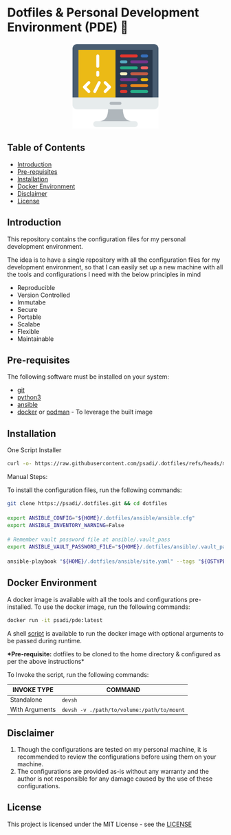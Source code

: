 # Dotfiles & Personal Development Environment (PDE) 🚀

<p align="center">
  <img src="https://raw.githubusercontent.com/psadi/dotfiles/main/assets/image.png" alt="alt text" width="200" height="200">
</p>

## Table of Contents

- [Introduction](#introduction)
- [Pre-requisites](#pre-requisites)
- [Installation](#installation)
- [Docker Environment](#docker-environment)
- [Disclaimer](#disclaimer)
- [License](#license)

## Introduction

This repository contains the configuration files for my personal development environment.

The idea is to have a single repository with all the configuration files for my development environment, so that I can easily set up a new machine with all the tools and configurations I need with the below principles in mind

- Reproducible
- Version Controlled
- Immutabe
- Secure
- Portable
- Scalabe
- Flexible
- Maintainable

## Pre-requisites

The following software must be installed on your system:

- [git](https://git-scm.com/)
- [python3](https://www.python.org/)
- [ansible](https://www.ansible.com/)
- [docker](https://www.docker.com/) or [podman](https://podman.io/) - To leverage the built image

## Installation

One Script Installer

```bash
curl -o- https://raw.githubusercontent.com/psadi/.dotfiles/refs/heads/main/bootstrap | bash
```

Manual Steps:

To install the configuration files, run the following commands:

```bash
git clone https://psadi/.dotfiles.git && cd dotfiles

export ANSIBLE_CONFIG="${HOME}/.dotfiles/ansible/ansible.cfg"
export ANSIBLE_INVENTORY_WARNING=False

# Remember vault password file at ansible/.vault_pass
export ANSIBLE_VAULT_PASSWORD_FILE="${HOME}/.dotfiles/ansible/.vault_pass"

ansible-playbook "${HOME}/.dotfiles/ansible/site.yaml" --tags "${OSTYPE}" --user "${USER}"
```

## Docker Environment

A docker image is available with all the tools and configurations pre-installed. To use the docker image, run the following commands:

```bash
docker run -it psadi/pde:latest
```

A shell [script](https://github.com/psadi/dotfiles/blob/main/.local/bin/devsh) is available to run the docker image with optional arguments to be passed during runtime.

**\*Pre-requisite:** dotfiles to be cloned to the home directory & configured as per the above instructions\*

To Invoke the script, run the following commands:

| INVOKE TYPE    | COMMAND                                    |
| -------------- | ------------------------------------------ |
| Standalone     | `devsh`                                    |
| With Arguments | `devsh -v ./path/to/volume:/path/to/mount` |

## Disclaimer

1. Though the configurations are tested on my personal machine, it is recommended to review the configurations before using them on your machine.
2. The configurations are provided as-is without any warranty and the author is not responsible for any damage caused by the use of these configurations.

## License

This project is licensed under the MIT License - see the [LICENSE](LICENSE)
